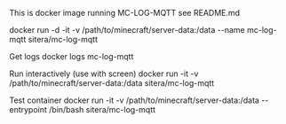 This is docker image running MC-LOG-MQTT see README.md


docker run -d -it -v /path/to/minecraft/server-data:/data --name mc-log-mqtt sitera/mc-log-mqtt

Get logs
docker logs mc-log-mqtt

Run interactively (use with screen)
docker run -it -v /path/to/minecraft/server-data:/data sitera/mc-log-mqtt

Test container
docker run -it -v /path/to/minecraft/server-data:/data --entrypoint /bin/bash sitera/mc-log-mqtt
